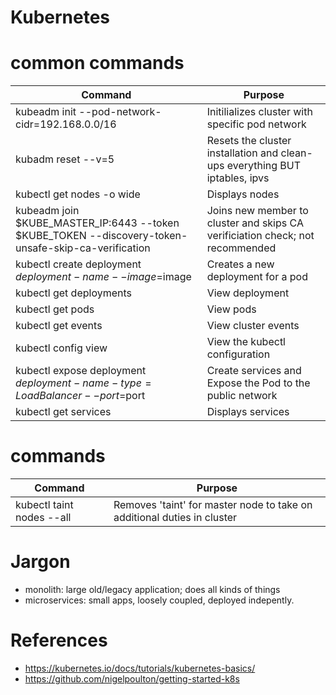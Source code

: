 # Kubernetes 

# common commands

|Command|Purpose|
|-------|-------|
|kubeadm init --pod-network-cidr=192.168.0.0/16| Initilializes cluster with specific pod network|
|kubadm reset --v=5| Resets the cluster installation and clean-ups everything BUT iptables, ipvs|
|kubectl get nodes -o wide| Displays nodes|
|kubeadm join $KUBE_MASTER_IP:6443 --token $KUBE_TOKEN --discovery-token-unsafe-skip-ca-verification|  Joins new member to cluster and skips CA verificiation check; not recommended|
|kubectl create  deployment $deployment-name --image=$image| Creates a new deployment for a pod|
|kubectl get deployments| View deployment|
|kubectl get pods| View pods|
|kubectl get events| View cluster events|
|kubectl config view| View the kubectl configuration|
|kubectl expose deployment $deployment-name -type=LoadBalancer --port=$port| Create services and Expose the Pod to the public network|
|kubectl get services|Displays  services|


# commands
|Command|Purpose|
|-------|-------|
|kubectl taint nodes --all <node>| Removes 'taint' for master node to take on  additional duties in cluster|

# Jargon
- monolith: large old/legacy application; does all kinds of things
- microservices: small apps,  loosely coupled, deployed indepently.
  
# References
- https://kubernetes.io/docs/tutorials/kubernetes-basics/
- https://github.com/nigelpoulton/getting-started-k8s
